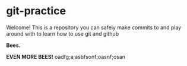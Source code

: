 # git-practice

Welcome! This is a repository you can safely make commits to and play around with to learn how to use git and github

**Bees.**

**EVEN MORE BEES!**
oadfg;a;asbfsonf;oasnf;osan